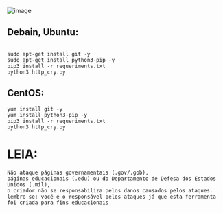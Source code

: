 
![image](https://github.com/user-attachments/assets/791d808b-40ba-43ec-8faf-20ffb6c629ab)


## Debain, Ubuntu:
```

sudo apt-get install git -y
sudo apt-get install python3-pip -y
pip3 install -r requeriments.txt
python3 http_cry.py
```
## CentOS:
```
yum install git -y
yum install python3-pip -y
pip3 install -r requeriments.txt
python3 http_cry.py
```

# LEIA:
```
Não ataque páginas governamentais (.gov/.gob), 
páginas educacionais (.edu) ou do Departamento de Defesa dos Estados Unidos (.mil), 
o criador não se responsabiliza pelos danos causados ​​pelos ataques.
lembre-se: você é o responsável pelos ataques já que esta ferramenta foi criada para fins educacionais
```
